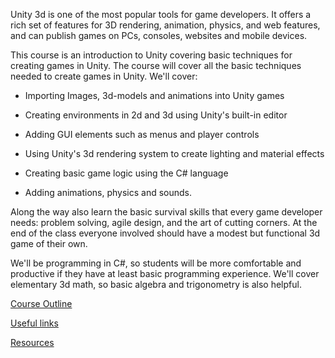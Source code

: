 Unity 3d is one of the most popular tools for game developers. It offers a rich set of features for 3D rendering, animation, physics, and web  features, and can publish games on PCs, consoles, websites and mobile  devices.

This course is an introduction to Unity covering basic techniques for creating games in Unity.  The course will cover all the basic techniques needed to create games in Unity. We'll cover:

*  Importing Images, 3d-models and animations into Unity games

* Creating environments in 2d and 3d using Unity's built-in editor

* Adding GUI elements such as menus and player controls

* Using Unity's 3d rendering system to create lighting and material effects

* Creating basic game logic using the C# language

* Adding animations, physics and sounds.

Along the way also learn the basic survival skills that every game developer  needs: problem solving, agile design, and the art of cutting corners.   At the end  of the class everyone involved should have a modest but functional 3d game of their own.

We'll be programming in C#, so students will be more  comfortable and productive if they have at least basic programming experience. We'll cover elementary 3d math, so basic algebra and trigonometry is also  helpful.


[Course Outline](course-outline)

[Useful links](useful-links)

[Resources](resources)